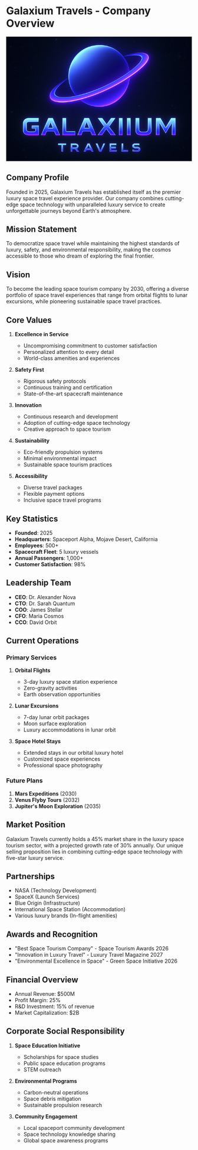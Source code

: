 # Galaxium Travels - Company Overview

![Galaxium Travels Logo](../99_images/logo.png)

## Company Profile

Founded in 2025, Galaxium Travels has established itself as the premier luxury space travel experience provider. Our company combines cutting-edge space technology with unparalleled luxury service to create unforgettable journeys beyond Earth's atmosphere.

## Mission Statement

To democratize space travel while maintaining the highest standards of luxury, safety, and environmental responsibility, making the cosmos accessible to those who dream of exploring the final frontier.

## Vision

To become the leading space tourism company by 2030, offering a diverse portfolio of space travel experiences that range from orbital flights to lunar excursions, while pioneering sustainable space travel practices.

## Core Values

1. **Excellence in Service**
   - Uncompromising commitment to customer satisfaction
   - Personalized attention to every detail
   - World-class amenities and experiences

2. **Safety First**
   - Rigorous safety protocols
   - Continuous training and certification
   - State-of-the-art spacecraft maintenance

3. **Innovation**
   - Continuous research and development
   - Adoption of cutting-edge space technology
   - Creative approach to space tourism

4. **Sustainability**
   - Eco-friendly propulsion systems
   - Minimal environmental impact
   - Sustainable space tourism practices

5. **Accessibility**
   - Diverse travel packages
   - Flexible payment options
   - Inclusive space travel programs

## Key Statistics

- **Founded**: 2025
- **Headquarters**: Spaceport Alpha, Mojave Desert, California
- **Employees**: 500+
- **Spacecraft Fleet**: 5 luxury vessels
- **Annual Passengers**: 1,000+
- **Customer Satisfaction**: 98%

## Leadership Team

- **CEO**: Dr. Alexander Nova
- **CTO**: Dr. Sarah Quantum
- **COO**: James Stellar
- **CFO**: Maria Cosmos
- **CCO**: David Orbit

## Current Operations

### Primary Services
1. **Orbital Flights**
   - 3-day luxury space station experience
   - Zero-gravity activities
   - Earth observation opportunities

2. **Lunar Excursions**
   - 7-day lunar orbit packages
   - Moon surface exploration
   - Luxury accommodations in lunar orbit

3. **Space Hotel Stays**
   - Extended stays in our orbital luxury hotel
   - Customized space experiences
   - Professional space photography

### Future Plans
1. **Mars Expeditions** (2030)
2. **Venus Flyby Tours** (2032)
3. **Jupiter's Moon Exploration** (2035)

## Market Position

Galaxium Travels currently holds a 45% market share in the luxury space tourism sector, with a projected growth rate of 30% annually. Our unique selling proposition lies in combining cutting-edge space technology with five-star luxury service.

## Partnerships

- NASA (Technology Development)
- SpaceX (Launch Services)
- Blue Origin (Infrastructure)
- International Space Station (Accommodation)
- Various luxury brands (In-flight amenities)

## Awards and Recognition

- "Best Space Tourism Company" - Space Tourism Awards 2026
- "Innovation in Luxury Travel" - Luxury Travel Magazine 2027
- "Environmental Excellence in Space" - Green Space Initiative 2026

## Financial Overview

- Annual Revenue: $500M
- Profit Margin: 25%
- R&D Investment: 15% of revenue
- Market Capitalization: $2B

## Corporate Social Responsibility

1. **Space Education Initiative**
   - Scholarships for space studies
   - Public space education programs
   - STEM outreach

2. **Environmental Programs**
   - Carbon-neutral operations
   - Space debris mitigation
   - Sustainable propulsion research

3. **Community Engagement**
   - Local spaceport community development
   - Space technology knowledge sharing
   - Global space awareness programs 